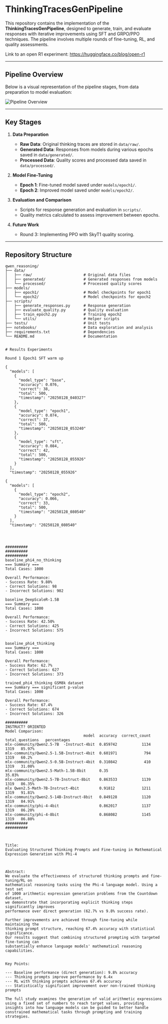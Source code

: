 # ThinkingTracesGenPipeline

This repository contains the implementation of the **ThinkingTracesGenPipeline**, designed to generate, train, and evaluate responses with iterative improvements using SFT and GRPO/PPO techniques. The pipeline involves multiple rounds of fine-tuning, RL, and quality assessments. 

Link to an open R1 experiment: https://huggingface.co/blog/open-r1


---

## Pipeline Overview

Below is a visual representation of the pipeline stages, from data preparation to model evaluation:

![Pipeline Overview](https://cdn-lfs.hf.co/datasets/huggingface/documentation-images/f8c2b60fd45f12ae3d3a3d75bc1112367f724b8ec439682c1c0ac2bb044e8980?response-content-disposition=inline%3B+filename*%3DUTF-8%27%27rl.png%3B+filename%3D%22rl.png%22%3B&response-content-type=image%2Fpng&Expires=1738087562&Policy=eyJTdGF0ZW1lbnQiOlt7IkNvbmRpdGlvbiI6eyJEYXRlTGVzc1RoYW4iOnsiQVdTOkVwb2NoVGltZSI6MTczODA4NzU2Mn19LCJSZXNvdXJjZSI6Imh0dHBzOi8vY2RuLWxmcy5oZi5jby9kYXRhc2V0cy9odWdnaW5nZmFjZS9kb2N1bWVudGF0aW9uLWltYWdlcy9mOGMyYjYwZmQ0NWYxMmFlM2QzYTNkNzViYzExMTIzNjdmNzI0YjhlYzQzOTY4MmMxYzBhYzJiYjA0NGU4OTgwP3Jlc3BvbnNlLWNvbnRlbnQtZGlzcG9zaXRpb249KiZyZXNwb25zZS1jb250ZW50LXR5cGU9KiJ9XX0_&Signature=Mb6mikGocQJFRUDir1qza9gLildxBysB4IrFeqJqKZekMk-1mgPWGCKbdFtufH4ddrz4Z7UtA6AXXfdRvcg5m6~mfrjPFQlmNLOi8b0u97A0zvPEzblW03ayKevZVI-L2Y0jah79IF23ZXHety0N5aWNh8UaoftacfOhx9KmYMIubL37wRl8~j5lsaYVXBGgnJH8Aoe99i~~3nMnRXcLCIf~tfoxyCoAmbl8nAr-E6cQsIgDCLt3dEzradxGK9H1I95dfcL38qQ5BxbltIHWm946qIADEgA7yivESn9h-0UbWhhq1f8jOVZ2XWfyEtdiQRrgQYMGFrM4T1jF~K7R3Q__&Key-Pair-Id=K3RPWS32NSSJCE)

---

## Key Stages

1. **Data Preparation**
   - **Raw Data**: Original thinking traces are stored in `data/raw/`.
   - **Generated Data**: Responses from models during various epochs saved in `data/generated/`.
   - **Processed Data**: Quality scores and processed data saved in `data/processed/`.

2. **Model Fine-Tuning**
   - **Epoch 1**: Fine-tuned model saved under `models/epoch1/`.
   - **Epoch 2**: Improved model saved under `models/epoch2/`.

3. **Evaluation and Comparison**
   - Scripts for response generation and evaluation in `scripts/`.
   - Quality metrics calculated to assess improvement between epochs.

4. **Future Work**
   - Round 3: Implementing PPO with SkyT1 quality scoring.

---

## Repository Structure

```plaintext
qwen_reasoning/
├── data/
│   ├── raw/                       # Original data files
│   ├── generated/                 # Generated responses from models
│   └── processed/                 # Processed quality scores
├── models/
│   ├── epoch1/                    # Model checkpoints for epoch1
│   └── epoch2/                    # Model checkpoints for epoch2
├── scripts/
│   ├── generate_responses.py      # Response generation
│   ├── evaluate_quality.py        # Quality evaluation
│   ├── train_epoch2.py            # Training epoch2
│   └── utils/                     # Helper scripts
├── tests/                         # Unit tests
├── notebooks/                     # Data exploration and analysis
├── requirements.txt               # Dependencies
└── README.md                      # Documentation


# Results Experiments

Round 1 Epoch1 SFT warm up

{
  "models": [
    {
      "model_type": "base",
      "accuracy": 0.076,
      "correct": 38,
      "total": 500,
      "timestamp": "20250128_040327"
    },
    {
      "model_type": "epoch1",
      "accuracy": 0.074,
      "correct": 37,
      "total": 500,
      "timestamp": "20250128_053240"
    },
    {
      "model_type": "sft",
      "accuracy": 0.084,
      "correct": 42,
      "total": 500,
      "timestamp": "20250128_055926"
    }
  ],
  "timestamp": "20250128_055926"

{
  "models": [
    {
      "model_type": "epoch2",
      "accuracy": 0.066,
      "correct": 33,
      "total": 500,
      "timestamp": "20250128_080540"
    }
  ],
  "timestamp": "20250128_080540"




##########
##########
##########
baseline_phi4_no_thinking
=== Summary ===
Total Cases: 1000

Overall Performance:
- Success Rate: 9.80%
- Correct Solutions: 98
- Incorrect Solutions: 902

baseline_DeepScaleR-1.5B
=== Summary ===
Total Cases: 1000

Overall Performance:
- Success Rate: 42.50%
- Correct Solutions: 425
- Incorrect Solutions: 575


baseline_phi4_thinking
=== Summary ===
Total Cases: 1000

Overall Performance:
- Success Rate: 62.7%
- Correct Solutions: 627
- Incorrect Solutions: 373

trained_phi4_thinking GSM8k dataset
=== Summary === significant p-value
Total Cases: 1000

Overall Performance:
- Success Rate: 67.4%
- Correct Solutions: 674
- Incorrect Solutions: 326

##########
INSTRUCT? ORIENTED
Model Comparison:
                                   model  accuracy  correct_count  total_questions   percentages
mlx-community/Qwen2.5-7B  -Instruct-4bit  0.859742           1134             1319   85.97%
mlx-community/Qwen2.5-1.5B-Instruct-4bit  0.601971            794             1319   60.2%
mlx-community/Qwen2.5-0.5B-Instruct-4bit  0.310842            410             1319   31.08%
mlx-community/Qwen2.5-Math-1.5B-8bit      0.35                                       35.03%
mlx-community/Qwen2.5-7B-Instruct-8bit    0.863533           1139             1319   86.35%
mlx Qwen2.5-Math-7B-Instruct-4bit         0.91812            1211             1319   91.81%
mlx-community/Qwen2.5-14B-Instruct-8bit   0.849128           1120             1319   84.91%
mlx-community/phi-4-4bit                  0.862017           1137             1319   86.20%
mlx-community/phi-4-8bit                  0.868082           1145             1319   86.80%
##########
##########



Title:
Evaluating Structured Thinking Prompts and Fine-tuning in Mathematical Expression Generation with Phi-4



Abstract:
We evaluate the effectiveness of structured thinking prompts and fine-tuning/RL on
mathematical reasoning tasks using the Phi-4 language model. Using a test set
of 1000 arithmetic expression generation problems from the Countdown dataset,
we demonstrate that incorporating explicit thinking steps significantly improves
performance over direct generation (62.7% vs 9.8% success rate).

Further improvements are achieved through fine-tuning while maintaining the
thinking prompt structure, reaching 67.4% accuracy with statistical significance.
Our results suggest that combining structured prompting with targeted fine-tuning can
substantially enhance language models' mathematical reasoning capabilities.


Key Points:

--- Baseline performance (direct generation): 9.8% accuracy
--- Thinking prompts improve performance by 6.4x
--- RL with thinking prompts achieves 67.4% accuracy
--- Statistically significant improvement over non-trained thinking prompts

The full study examines the generation of valid arithmetic expressions using a fixed set of numbers to reach target values, providing insights into how language models can be guided to better handle constrained mathematical tasks through prompting and training strategies.


